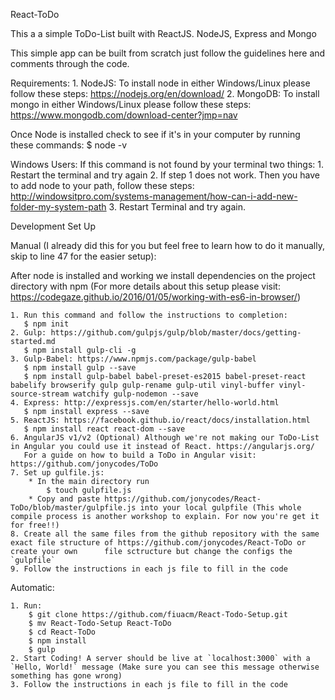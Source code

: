 React-ToDo

This a a simple ToDo-List built with ReactJS. NodeJS, Express and Mongo

This simple app can be built from scratch just follow the guidelines here and comments through the code.


  Requirements:
    1. NodeJS: To install node in either Windows/Linux please follow these steps: https://nodejs.org/en/download/
    2. MongoDB: To install mongo in either Windows/Linux please follow these steps: https://www.mongodb.com/download-center?jmp=nav

  Once Node is installed check to see if it's in your computer by running these commands:
    $ node -v

  Windows Users: If this command is not found by your terminal two things:
    1. Restart the terminal and try again
    2. If step 1 does not work. Then you have to add node to your path, follow these steps: http://windowsitpro.com/systems-management/how-can-i-add-new-folder-my-system-path
    3. Restart Terminal and try again.


Development Set Up

Manual (I already did this for you but feel free to learn how to do it manually, skip to line 47 for the easier setup):

  After node is installed and working we install dependencies on the project directory with npm (For more details about this setup please visit: https://codegaze.github.io/2016/01/05/working-with-es6-in-browser/)

    1. Run this command and follow the instructions to completion:
       $ npm init
    2. Gulp: https://github.com/gulpjs/gulp/blob/master/docs/getting-started.md
       $ npm install gulp-cli -g
    3. Gulp-Babel: https://www.npmjs.com/package/gulp-babel
       $ npm install gulp --save   
       $ npm install gulp-babel babel-preset-es2015 babel-preset-react babelify browserify gulp gulp-rename gulp-util vinyl-buffer vinyl-source-stream watchify gulp-nodemon --save
    4. Express: http://expressjs.com/en/starter/hello-world.html
       $ npm install express --save
    5. ReactJS: https://facebook.github.io/react/docs/installation.html
       $ npm install react react-dom --save
    6. AngularJS v1/v2 (Optional) Although we're not making our ToDo-List in Angular you could use it instead of React. https://angularjs.org/
       For a guide on how to build a ToDo in Angular visit: https://github.com/jonycodes/ToDo   
    7. Set up gulfile.js:
        * In the main directory run
            $ touch gulpfile.js
        * Copy and paste https://github.com/jonycodes/React-ToDo/blob/master/gulpfile.js into your local gulpfile (This whole compile process is another workshop to explain. For now you're get it for free!!)
    8. Create all the same files from the github repository with the same exact file structure of https://github.com/jonycodes/React-ToDo or create your own      file sctructure but change the configs the `gulpfile`
    9. Follow the instructions in each js file to fill in the code

Automatic:

    1. Run:
        $ git clone https://github.com/fiuacm/React-Todo-Setup.git
        $ mv React-Todo-Setup React-ToDo
        $ cd React-ToDo
        $ npm install
        $ gulp
    2. Start Coding! A server should be live at `localhost:3000` with a `Hello, World!` message (Make sure you can see this message otherwise something has gone wrong)  
    3. Follow the instructions in each js file to fill in the code  
